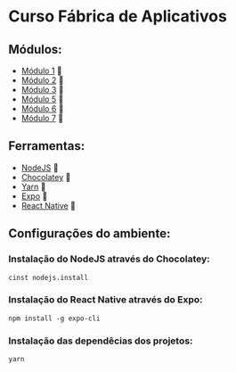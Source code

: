 # Curso Fábrica de Aplicativos

## Módulos:
  * [Módulo 1](https://github.com/lfnd0/Fabrica_Aplicativos/tree/master/modulo1) :file_folder:
  * [Módulo 2](https://github.com/lfnd0/Fabrica_Aplicativos/tree/master/modulo2) :file_folder:
  * [Módulo 3](https://github.com/lfnd0/Fabrica_Aplicativos/tree/master/modulo3) :file_folder:
  * [Módulo 5](https://github.com/lfnd0/Fabrica_Aplicativos/tree/master/modulo5) :file_folder:
  * [Módulo 6](https://github.com/lfnd0/Fabrica_Aplicativos/tree/master/modulo6) :file_folder:
  * [Módulo 7](https://github.com/lfnd0/Fabrica_Aplicativos/tree/master/modulo7) :file_folder:


## Ferramentas:
  * [NodeJS](https://nodejs.org/en/) :link:
  * [Chocolatey](https://chocolatey.org/install) :link:
  * [Yarn](https://yarnpkg.com/pt-BR/) :link:
  * [Expo](https://docs.expo.io/versions/latest/) :link:
  * [React Native](https://facebook.github.io/react-native/) :link:

## Configurações do ambiente:

  ### Instalação do NodeJS através do Chocolatey:
    cinst nodejs.install

  ### Instalação do React Native através do Expo:
    npm install -g expo-cli
  
  ### Instalação das dependêcias dos projetos:
    yarn